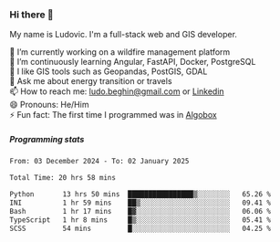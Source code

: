 ### Hi there 👋

My name is Ludovic. I'm a full-stack web and GIS developer.

 🔭 I’m currently working on a wildfire management platform<br/>
 🌱 I’m continuously learning Angular, FastAPI, Docker, PostgreSQL<br/>
 👯 I like GIS tools such as Geopandas, PostGIS, GDAL<br/>
 💬 Ask me about energy transition or travels<br/>
 📫 How to reach me: ludo.beghin@gmail.com or [Linkedin](https://www.linkedin.com/in/ludovic-beghin/)<br/>
 😄 Pronouns: He/Him<br/>
 ⚡ Fun fact: The first time I programmed was in [Algobox](https://fr.wikipedia.org/wiki/Algobox)<br/>

##### Programming stats
<!--START_SECTION:waka-->

```txt
From: 03 December 2024 - To: 02 January 2025

Total Time: 20 hrs 58 mins

Python       13 hrs 50 mins  ████████████████▒░░░░░░░░   65.26 %
INI          1 hr 59 mins    ██▒░░░░░░░░░░░░░░░░░░░░░░   09.41 %
Bash         1 hr 17 mins    █▓░░░░░░░░░░░░░░░░░░░░░░░   06.06 %
TypeScript   1 hr 8 mins     █▒░░░░░░░░░░░░░░░░░░░░░░░   05.41 %
SCSS         54 mins         █░░░░░░░░░░░░░░░░░░░░░░░░   04.25 %
```

<!--END_SECTION:waka-->
